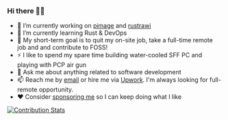 ### Hi there 👋😀

- 🔭 I’m currently working on [pimage](https://github.com/rahmatnazali/pimage) and [rustrawi](https://github.com/rahmatnazali/rustrawi)
- 🌱 I’m currently learning Rust & DevOps
- 🎯 My short-term goal is to quit my on-site job, take a full-time remote job and and contribute to FOSS!
- ⚡ I like to spend my spare time building water-cooled SFF PC and playing with PCP air gun
- 💬 Ask me about anything related to software development
- 📫 Reach me by [email](mailto:rahmatnazali95@gmail.com) or hire me via [Upwork](https://www.upwork.com/freelancers/~01f03e22fefdfb7f2a). I'm always looking for full-remote opportunity.
- ❤️ Consider [sponsoring me](https://github.com/sponsors/rahmatnazali) so I can keep doing what I like

[![Contribution Stats](https://github-contribution-stats.vercel.app/api/?username=rahmatnazali)](https://github.com/LordDashMe/github-contribution-stats/)

<!--
**rahmatnazali/rahmatnazali** is a ✨ _special_ ✨ repository because its `README.md` (this file) appears on your GitHub profile.

Here are some ideas to get you started:

- 🔭 I’m currently working on ...
- 🌱 I’m currently learning ...
- 👯 I’m looking to collaborate on ...
- 🤔 I’m looking for help with ...
- 💬 Ask me about ...
- 📫 How to reach me: ...
- 😄 Pronouns: ...

[![Github Stats](https://github-readme-stats.vercel.app/api?username=rahmatnazali&count_private=true&show_icons=true)](https://github.com/anuraghazra/github-readme-stats)

-->


